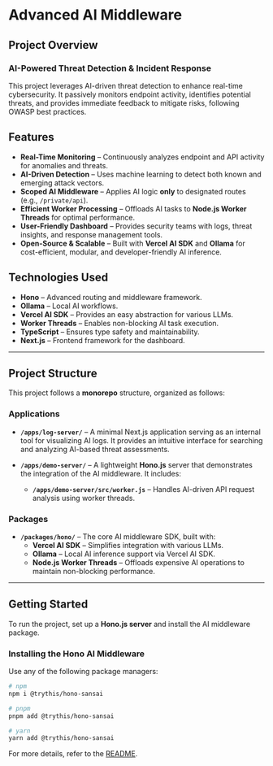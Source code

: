 # **Advanced AI Middleware**

## **Project Overview**

### **AI-Powered Threat Detection & Incident Response**

This project leverages AI-driven threat detection to enhance real-time cybersecurity. It passively monitors endpoint activity, identifies potential threats, and provides immediate feedback to mitigate risks, following OWASP best practices.

## **Features**

- **Real-Time Monitoring** – Continuously analyzes endpoint and API activity for anomalies and threats.
- **AI-Driven Detection** – Uses machine learning to detect both known and emerging attack vectors.
- **Scoped AI Middleware** – Applies AI logic **only** to designated routes (e.g., `/private/api`).
- **Efficient Worker Processing** – Offloads AI tasks to **Node.js Worker Threads** for optimal performance.
- **User-Friendly Dashboard** – Provides security teams with logs, threat insights, and response management tools.
- **Open-Source & Scalable** – Built with **Vercel AI SDK** and **Ollama** for cost-efficient, modular, and developer-friendly AI inference.

## **Technologies Used**

- **Hono** – Advanced routing and middleware framework.
- **Ollama** – Local AI workflows.
- **Vercel AI SDK** – Provides an easy abstraction for various LLMs.
- **Worker Threads** – Enables non-blocking AI task execution.
- **TypeScript** – Ensures type safety and maintainability.
- **Next.js** – Frontend framework for the dashboard.

---

## **Project Structure**

This project follows a **monorepo** structure, organized as follows:

### **Applications**

- **`/apps/log-server/`** – A minimal Next.js application serving as an internal tool for visualizing AI logs. It provides an intuitive interface for searching and analyzing AI-based threat assessments.

- **`/apps/demo-server/`** – A lightweight **Hono.js** server that demonstrates the integration of the AI middleware. It includes:
  - **`/apps/demo-server/src/worker.js`** – Handles AI-driven API request analysis using worker threads.

### **Packages**

- **`/packages/hono/`** – The core AI middleware SDK, built with:
  - **Vercel AI SDK** – Simplifies integration with various LLMs.
  - **Ollama** – Local AI inference support via Vercel AI SDK.
  - **Node.js Worker Threads** – Offloads expensive AI operations to maintain non-blocking performance.

---

## **Getting Started**

To run the project, set up a **Hono.js server** and install the AI middleware package.

### **Installing the Hono AI Middleware**

Use any of the following package managers:

```sh
# npm
npm i @trythis/hono-sansai

# pnpm
pnpm add @trythis/hono-sansai

# yarn
yarn add @trythis/hono-sansai
```

For more details, refer to the [README](packages/hono/README.md).
